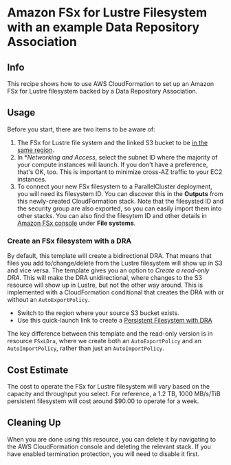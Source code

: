# Amazon FSx for Lustre Filesystem with an example Data Repository Association

## Info

This recipe shows how to use AWS CloudFormation to set up an Amazon FSx for Lustre filesystem backed by a Data Repository Association.

## Usage

Before you start, there are two items to be aware of:

1. The FSx for Lustre file system and the linked S3 bucket to be [in the same region](https://docs.aws.amazon.com/fsx/latest/LustreGuide/autoimport-data-repo-dra.html#auto-import-prereqs-dra). 
2. In **Networking and Access*, select the subnet ID where the majority of your compute instances will launch. If you don't have a preference, that's OK, too. This is important to minimize cross-AZ traffic to your EC2 instances.
3. To connect your new FSx filesystem to a ParallelCluster deployment, you will need its filesystem ID. You can discover this in the **Outputs** from this newly-created CloudFormation stack. Note that the filesysted ID and the security group are also exported, so you can easily import them into other stacks. You can also find the filesytem ID and other details in [Amazon FSx console](https://console.aws.amazon.com/fsx/home) under **File systems**.

### Create an FSx filesystem with a DRA

By default, this template will create a bidirectional DRA. That means that files you add to/change/delete from the Lustre filesystem will show up in S3 and vice versa. The template gives you an option to *Create a read-only DRA*. This will make the DRA unidirectional, where changes to the S3 resource will show up in Lustre, but not the other way around. This is implemented with a CloudFormation conditional that creates the DRA with or without an `AutoExportPolicy`. 

* Switch to the region where your source S3 bucket exists.
* Use this quick-launch link to create a [Persistent Filesystem with DRA](https://console.aws.amazon.com/cloudformation/home?region=us-east-2#/stacks/create/review?stackName=fsxl-dra&templateURL=https://aws-hpc-recipes.s3.us-east-1.amazonaws.com/main/recipes/storage/fsx_lustre_s3_dra/assets/perisistent-dra.yaml)

The key difference between this template and the read-only version is in resource `FSxLDra`, where we create both an `AutoExportPolicy` and an `AutoImportPolicy`, rather than just an `AutoImportPolicy`.

## Cost Estimate

The cost to operate the FSx for Lustre filesystem will vary based on the capacity and throughput you select. For reference, a 1.2 TB, 1000 MB/s/TiB persistent filesystem will cost around $90.00 to operate for a week. 

## Cleaning Up

When you are done using this resource, you can delete it by navigating to the AWS CloudFormation console and deleting the relevant stack. If you have enabled termination protection, you will need to disable it first.
